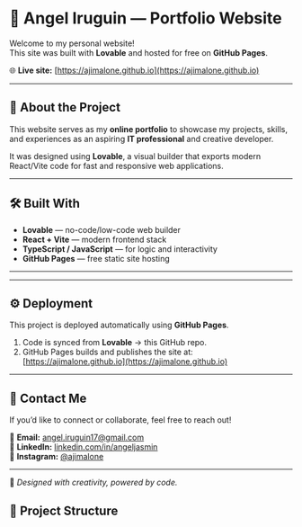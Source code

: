 # 🦈 Angel Iruguin — Portfolio Website

Welcome to my personal website!  
This site was built with **Lovable** and hosted for free on **GitHub Pages**.

🌐 **Live site:** [https://ajimalone.github.io](https://ajimalone.github.io)

---

## 🚀 About the Project

This website serves as my **online portfolio** to showcase my projects, skills, and experiences as an aspiring **IT professional** and creative developer.

It was designed using **Lovable**, a visual builder that exports modern React/Vite code for fast and responsive web applications.

---

## 🛠️ Built With

- **Lovable** — no-code/low-code web builder  
- **React + Vite** — modern frontend stack  
- **TypeScript / JavaScript** — for logic and interactivity  
- **GitHub Pages** — free static site hosting  

---

---

## ⚙️ Deployment

This project is deployed automatically using **GitHub Pages**.

1. Code is synced from **Lovable** → this GitHub repo.  
2. GitHub Pages builds and publishes the site at:
   [https://ajimalone.github.io](https://ajimalone.github.io)

---

## 💌 Contact Me

If you’d like to connect or collaborate, feel free to reach out!

📧 **Email:** angel.iruguin17@gmail.com  
💼 **LinkedIn:** [linkedin.com/in/angeljasmin](https://www.linkedin.com/in/angeljasmin/)  
📸 **Instagram:** [@ajimalone](https://instagram.com/ajimalone)

---

🩷 *Designed with creativity, powered by code.*


## 📂 Project Structure

